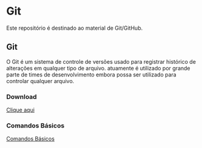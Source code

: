 # Git
Este repositório é destinado ao material de Git/GitHub.

## Git
O Git é um sistema de controle de versões usado para registrar histórico de alterações em qualquer tipo de arquivo. atuamente é utilizado por grande parte de times de desenvolvimento embora possa ser utilizado para controlar qualquer arquivo.

### Download
[Clique aqui](https://git-scm.com/)

### Comandos Básicos
[Comandos Básicos](Comandosbasicos.md) <br>
